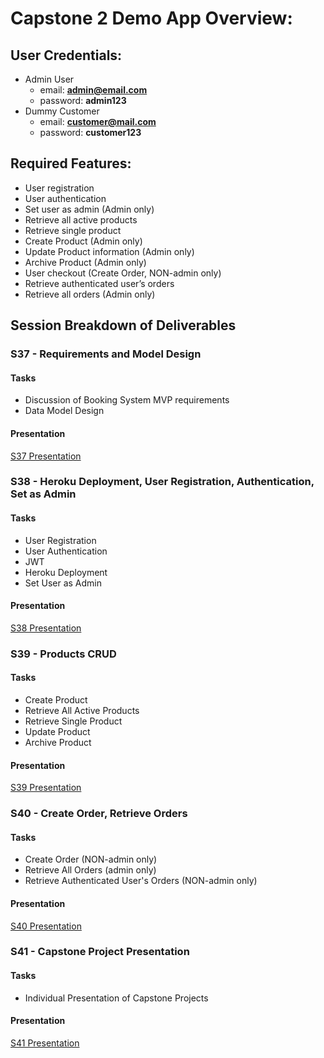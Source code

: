 # Capstone 2 Demo App Overview:
## User Credentials:
* Admin User
    * email: **admin@email.com**
    * password: **admin123**
* Dummy Customer
    * email: **customer@mail.com**
    * password: **customer123**

## Required Features:
* User registration
* User authentication
* Set user as admin (Admin only)
* Retrieve all active products
* Retrieve single product
* Create Product (Admin only)
* Update Product information (Admin only)
* Archive Product (Admin only)
* User checkout (Create Order, NON-admin only)
* Retrieve authenticated user’s orders
* Retrieve all orders (Admin only)

## Session Breakdown of Deliverables
### S37 - Requirements and Model Design
#### Tasks
* Discussion of Booking System MVP requirements
* Data Model Design
#### Presentation
[S37 Presentation](https://docs.google.com/presentation/d/1akp_lUdS2z9nWOzwfjfrr_I4WRqfsa573kXMdxfhFQQ/edit?usp=sharing)

### S38 - Heroku Deployment, User Registration, Authentication, Set as Admin
#### Tasks
* User Registration
* User Authentication
* JWT
* Heroku Deployment
* Set User as Admin
#### Presentation
[S38 Presentation](https://docs.google.com/presentation/d/1s5pRpf_UTW--Mdo_hPwRfqTRlKDB9rvOvWSvLzcLFa0/edit?usp=sharing)

### S39 - Products CRUD
#### Tasks
* Create Product
* Retrieve All Active Products
* Retrieve Single Product
* Update Product
* Archive Product
#### Presentation
[S39 Presentation](https://docs.google.com/presentation/d/1SCB3lnsejnHk9plR9B9sZOiWD6qunQ8yfPzhak2Q21M/edit?usp=sharing)

### S40 - Create Order, Retrieve Orders
#### Tasks
* Create Order (NON-admin only)
* Retrieve All Orders (admin only)
* Retrieve Authenticated User's Orders (NON-admin only)
#### Presentation
[S40 Presentation](https://docs.google.com/presentation/d/19omAUTyUaFkYiPaWNacoFlKuHEjbc_Cya0cuJd0wfgI/edit?usp=sharing)

### S41 - Capstone Project Presentation
#### Tasks
* Individual Presentation of Capstone Projects
#### Presentation
[S41 Presentation](https://docs.google.com/presentation/d/1mII4BLTrNRXBiUP2QWSBvKJl5_8vWI_wo9TKKZTIYcs/edit?usp=sharing)